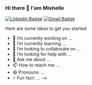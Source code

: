 ### Hi there 👋 I'am Mishelle

[![Linkedin Badge](https://img.shields.io/badge/-LinkedIn-blue?style=for-the-badge&logo=Linkedin&logoColor=white&link=https:https://www.linkedin.com/in/carolina-quiterio-978419188/)](https://https://www.linkedin.com/in/mishelle-sousa-3b8159135/)
[![Gmail Badge](https://img.shields.io/badge/-Gmail-c14438?style=for-the-badge&logo=Gmail&logoColor=white&link=mailto:mishellesousa115@gmail.com)](mailto:mishellesousa115@gmail.com)

Here are some ideas to get you started:

- 🔭 I’m currently working on ...
- 🌱 I’m currently learning ...
- 👯 I’m looking to collaborate on ...
- 🤔 I’m looking for help with ...
- 💬 Ask me about ...
- 📫 How to reach me: ...
- 😄 Pronouns: ...
- ⚡ Fun fact: ...
-->

